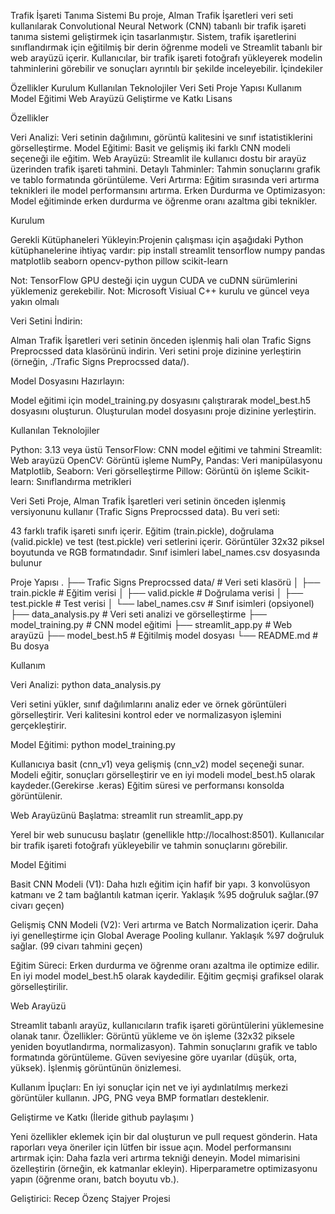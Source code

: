 Trafik İşareti Tanıma Sistemi
Bu proje, Alman Trafik İşaretleri veri seti kullanılarak Convolutional Neural Network (CNN) tabanlı bir trafik işareti tanıma sistemi geliştirmek için tasarlanmıştır. Sistem, trafik işaretlerini sınıflandırmak için eğitilmiş bir derin öğrenme modeli ve Streamlit tabanlı bir web arayüzü içerir. Kullanıcılar, bir trafik işareti fotoğrafı yükleyerek modelin tahminlerini görebilir ve sonuçları ayrıntılı bir şekilde inceleyebilir.
İçindekiler

Özellikler
Kurulum
Kullanılan Teknolojiler
Veri Seti
Proje Yapısı
Kullanım
Model Eğitimi
Web Arayüzü
Geliştirme ve Katkı
Lisans

Özellikler

Veri Analizi: Veri setinin dağılımını, görüntü kalitesini ve sınıf istatistiklerini görselleştirme.
Model Eğitimi: Basit ve gelişmiş iki farklı CNN modeli seçeneği ile eğitim.
Web Arayüzü: Streamlit ile kullanıcı dostu bir arayüz üzerinden trafik işareti tahmini.
Detaylı Tahminler: Tahmin sonuçlarını grafik ve tablo formatında görüntüleme.
Veri Artırma: Eğitim sırasında veri artırma teknikleri ile model performansını artırma.
Erken Durdurma ve Optimizasyon: Model eğitiminde erken durdurma ve öğrenme oranı azaltma gibi teknikler.

Kurulum

Gerekli Kütüphaneleri Yükleyin:Projenin çalışması için aşağıdaki Python kütüphanelerine ihtiyaç vardır:
pip install streamlit tensorflow numpy pandas matplotlib seaborn opencv-python pillow scikit-learn

Not: TensorFlow GPU desteği için uygun CUDA ve cuDNN sürümlerini yüklemeniz gerekebilir. 
Not: Microsoft Visiual C++ kurulu ve güncel veya yakın olmalı

Veri Setini İndirin:

Alman Trafik İşaretleri veri setinin önceden işlenmiş hali olan Trafic Signs Preprocssed data klasörünü indirin.
Veri setini proje dizinine yerleştirin (örneğin, ./Trafic Signs Preprocssed data/).


Model Dosyasını Hazırlayın:

Model eğitimi için model_training.py dosyasını çalıştırarak model_best.h5 dosyasını oluşturun.
Oluşturulan model dosyasını proje dizinine yerleştirin.



Kullanılan Teknolojiler

Python: 3.13 veya üstü
TensorFlow: CNN model eğitimi ve tahmini
Streamlit: Web arayüzü
OpenCV: Görüntü işleme
NumPy, Pandas: Veri manipülasyonu
Matplotlib, Seaborn: Veri görselleştirme
Pillow: Görüntü ön işleme
Scikit-learn: Sınıflandırma metrikleri

Veri Seti
Proje, Alman Trafik İşaretleri veri setinin önceden işlenmiş versiyonunu kullanır (Trafic Signs Preprocssed data). Bu veri seti:

43 farklı trafik işareti sınıfı içerir.
Eğitim (train.pickle), doğrulama (valid.pickle) ve test (test.pickle) veri setlerini içerir.
Görüntüler 32x32 piksel boyutunda ve RGB formatındadır.
Sınıf isimleri label_names.csv dosyasında bulunur

Proje Yapısı
.
├── Trafic Signs Preprocssed data/  # Veri seti klasörü
│   ├── train.pickle                # Eğitim verisi
│   ├── valid.pickle                # Doğrulama verisi
│   ├── test.pickle                 # Test verisi
│   └── label_names.csv             # Sınıf isimleri (opsiyonel)
├── data_analysis.py                # Veri seti analizi ve görselleştirme
├── model_training.py               # CNN model eğitimi
├── streamlit_app.py                # Web arayüzü
├── model_best.h5                   # Eğitilmiş model dosyası
└── README.md                       # Bu dosya

Kullanım

Veri Analizi:
python data_analysis.py


Veri setini yükler, sınıf dağılımlarını analiz eder ve örnek görüntüleri görselleştirir.
Veri kalitesini kontrol eder ve normalizasyon işlemini gerçekleştirir.


Model Eğitimi:
python model_training.py


Kullanıcıya basit (cnn_v1) veya gelişmiş (cnn_v2) model seçeneği sunar. 
Modeli eğitir, sonuçları görselleştirir ve en iyi modeli model_best.h5 olarak kaydeder.(Gerekirse .keras)
Eğitim süresi ve performansı konsolda görüntülenir.


Web Arayüzünü Başlatma:
streamlit run streamlit_app.py


Yerel bir web sunucusu başlatır (genellikle http://localhost:8501).
Kullanıcılar bir trafik işareti fotoğrafı yükleyebilir ve tahmin sonuçlarını görebilir.



Model Eğitimi

Basit CNN Modeli (V1):
Daha hızlı eğitim için hafif bir yapı.
3 konvolüsyon katmanı ve 2 tam bağlantılı katman içerir.
Yaklaşık %95 doğruluk sağlar.(97 civarı geçen)


Gelişmiş CNN Modeli (V2):
Veri artırma ve Batch Normalization içerir.
Daha iyi genelleştirme için Global Average Pooling kullanır.
Yaklaşık %97 doğruluk sağlar. (99 civarı tahmini geçen)


Eğitim Süreci:
Erken durdurma ve öğrenme oranı azaltma ile optimize edilir.
En iyi model model_best.h5 olarak kaydedilir.
Eğitim geçmişi grafiksel olarak görselleştirilir.



Web Arayüzü

Streamlit tabanlı arayüz, kullanıcıların trafik işareti görüntülerini yüklemesine olanak tanır.
Özellikler:
Görüntü yükleme ve ön işleme (32x32 piksele yeniden boyutlandırma, normalizasyon).
Tahmin sonuçlarını grafik ve tablo formatında görüntüleme.
Güven seviyesine göre uyarılar (düşük, orta, yüksek).
İşlenmiş görüntünün önizlemesi.


Kullanım İpuçları:
En iyi sonuçlar için net ve iyi aydınlatılmış merkezi görüntüler kullanın. 
JPG, PNG veya BMP formatları desteklenir.



Geliştirme ve Katkı (İleride github paylaşımı )

Yeni özellikler eklemek için bir dal oluşturun ve pull request gönderin.
Hata raporları veya öneriler için lütfen bir issue açın.
Model performansını artırmak için:
Daha fazla veri artırma tekniği deneyin.
Model mimarisini özelleştirin (örneğin, ek katmanlar ekleyin).
Hiperparametre optimizasyonu yapın (öğrenme oranı, batch boyutu vb.).





Geliştirici: Recep Özenç Stajyer Projesi